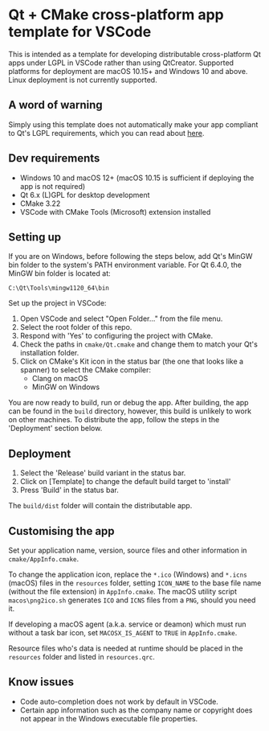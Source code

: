 Qt + CMake cross-platform app template for VSCode
=================================================

This is intended as a template for developing distributable cross-platform Qt apps under LGPL in VSCode rather than using QtCreator. Supported platforms for deployment are macOS 10.15+ and Windows 10 and above. Linux deployment is not currently supported.

A word of warning
-----------------

Simply using this template does not automatically make your app compliant to Qt's LGPL requirements, which you can read about [here](https://www.qt.io/licensing/open-source-lgpl-obligations).

Dev requirements
----------------

* Windows 10 and macOS 12+ (macOS 10.15 is sufficient if deploying the app is not required)
* Qt 6.x (L)GPL for desktop development
* CMake 3.22
* VSCode with CMake Tools (Microsoft) extension installed

Setting up
----------

If you are on Windows, before following the steps below, add Qt's MinGW bin folder to the system's PATH environment variable. For Qt 6.4.0, the MinGW bin folder is located at:

`C:\Qt\Tools\mingw1120_64\bin`

Set up the project in VSCode:

1. Open VSCode and select "Open Folder..." from the file menu.
2. Select the root folder of this repo.
3. Respond with 'Yes' to configuring the project with CMake.
4. Check the paths in `cmake/Qt.cmake` and change them to match your Qt's installation folder.
5. Click on CMake's Kit icon in the status bar (the one that looks like a spanner) to select the CMake compiler:
    * Clang on macOS
    * MinGW on Windows

You are now ready to build, run or debug the app. After building, the app can be found in the `build` directory, however, this build is unlikely to work on other machines. To distribute the app, follow the steps in the 'Deployment' section below.

Deployment
----------

1. Select the 'Release' build variant in the status bar.
2. Click on \[Template\] to change the default build target to 'install'
3. Press 'Build' in the status bar.

The `build/dist` folder will contain the distributable app.

Customising the app
-------------------

Set your application name, version, source files and other information in `cmake/AppInfo.cmake`.

To change the application icon, replace the `*.ico` (Windows) and `*.icns` (macOS) files in the `resources` folder, setting `ICON_NAME` to the base file name (without the file extension) in `AppInfo.cmake`. The macOS utility script `macos\png2ico.sh` generates `ICO` and `ICNS` files from a `PNG`, should you need it.

If developing a macOS agent (a.k.a. service or deamon) which must run without a task bar icon, set `MACOSX_IS_AGENT` to `TRUE` in `AppInfo.cmake`.

Resource files who's data is needed at runtime should be placed in the `resources` folder and listed in `resources.qrc`.

Know issues
-----------

* Code auto-completion does not work by default in VSCode.
* Certain app information such as the company name or copyright does not appear in the Windows executable file properties.